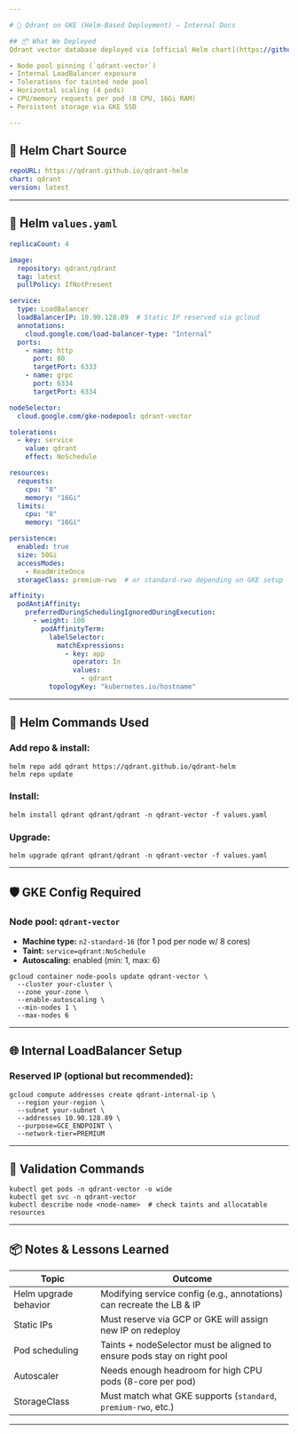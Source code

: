 ```yaml
---

# 📘 Qdrant on GKE (Helm-Based Deployment) – Internal Docs

## 📦 What We Deployed
Qdrant vector database deployed via [official Helm chart](https://github.com/qdrant/qdrant-helm) into a GKE cluster, with:

- Node pool pinning (`qdrant-vector`)
- Internal LoadBalancer exposure
- Tolerations for tainted node pool
- Horizontal scaling (4 pods)
- CPU/memory requests per pod (8 CPU, 16Gi RAM)
- Persistent storage via GKE SSD

---
```


## 🧱 Helm Chart Source

```yaml
repoURL: https://qdrant.github.io/qdrant-helm
chart: qdrant
version: latest
```

---

## 🧠 Helm `values.yaml`

```yaml
replicaCount: 4

image:
  repository: qdrant/qdrant
  tag: latest
  pullPolicy: IfNotPresent

service:
  type: LoadBalancer
  loadBalancerIP: 10.90.128.89  # Static IP reserved via gcloud
  annotations:
    cloud.google.com/load-balancer-type: "Internal"
  ports:
    - name: http
      port: 80
      targetPort: 6333
    - name: grpc
      port: 6334
      targetPort: 6334

nodeSelector:
  cloud.google.com/gke-nodepool: qdrant-vector

tolerations:
  - key: service
    value: qdrant
    effect: NoSchedule

resources:
  requests:
    cpu: "8"
    memory: "16Gi"
  limits:
    cpu: "8"
    memory: "16Gi"

persistence:
  enabled: true
  size: 50Gi
  accessModes:
    - ReadWriteOnce
  storageClass: premium-rwo  # or standard-rwo depending on GKE setup

affinity:
  podAntiAffinity:
    preferredDuringSchedulingIgnoredDuringExecution:
      - weight: 100
        podAffinityTerm:
          labelSelector:
            matchExpressions:
              - key: app
                operator: In
                values:
                  - qdrant
          topologyKey: "kubernetes.io/hostname"
```

---

## 🔁 Helm Commands Used

### Add repo & install:

```
helm repo add qdrant https://qdrant.github.io/qdrant-helm
helm repo update
```

### Install:

```
helm install qdrant qdrant/qdrant -n qdrant-vector -f values.yaml
```

### Upgrade:

```
helm upgrade qdrant qdrant/qdrant -n qdrant-vector -f values.yaml
```

---

## 🛡️ GKE Config Required

### Node pool: `qdrant-vector`

- **Machine type:** `n2-standard-16` (for 1 pod per node w/ 8 cores)
- **Taint:** `service=qdrant:NoSchedule`
- **Autoscaling:** enabled (min: 1, max: 6)

```
gcloud container node-pools update qdrant-vector \
  --cluster your-cluster \
  --zone your-zone \
  --enable-autoscaling \
  --min-nodes 1 \
  --max-nodes 6
```

---

## 🌐 Internal LoadBalancer Setup

### Reserved IP (optional but recommended):

```
gcloud compute addresses create qdrant-internal-ip \
  --region your-region \
  --subnet your-subnet \
  --addresses 10.90.128.89 \
  --purpose=GCE_ENDPOINT \
  --network-tier=PREMIUM
```

---

## 🧪 Validation Commands

```
kubectl get pods -n qdrant-vector -o wide
kubectl get svc -n qdrant-vector
kubectl describe node <node-name>  # check taints and allocatable resources
```

---

## 📦 Notes & Lessons Learned

| Topic                  | Outcome                                                                 |
|------------------------|-------------------------------------------------------------------------|
| Helm upgrade behavior  | Modifying service config (e.g., annotations) can recreate the LB & IP   |
| Static IPs             | Must reserve via GCP or GKE will assign new IP on redeploy              |
| Pod scheduling         | Taints + nodeSelector must be aligned to ensure pods stay on right pool |
| Autoscaler             | Needs enough headroom for high CPU pods (8-core per pod)                |
| StorageClass           | Must match what GKE supports (`standard`, `premium-rwo`, etc.)          |

---
